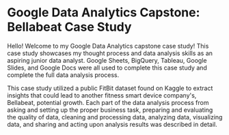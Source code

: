 # Google Data Analytics Capstone: Bellabeat Case Study
Hello! Welcome to my Google Data Analytics capstone case study! This case study showcases my thought process and data analysis skills as an aspiring junior data analyst. Google Sheets, BigQuery, Tableau, Google Slides, and Google Docs were all used to complete this case study and complete the full data analysis process.

This case study utilized a public FitBit dataset found on Kaggle to extract insights that could lead to another fitness smart device company's, Bellabeat, potential growth. Each part of the data analysis process from asking and setting up the proper business task, preparing and evaluating the quality of data, cleaning and processing data, analyzing data, visualizing data, and sharing and acting upon analysis results was described in detail.
